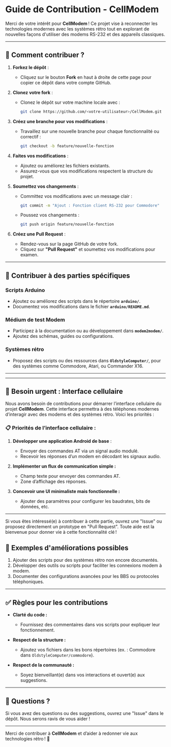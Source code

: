 # Guide de Contribution - CellModem

Merci de votre intérêt pour **CellModem** ! Ce projet vise à reconnecter les technologies modernes avec les systèmes rétro tout en explorant de nouvelles façons d'utiliser des modems RS-232 et des appareils classiques.

---

## 🌟 Comment contribuer ?

1. **Forkez le dépôt** :
   - Cliquez sur le bouton **Fork** en haut à droite de cette page pour copier ce dépôt dans votre compte GitHub.

2. **Clonez votre fork** :
   - Clonez le dépôt sur votre machine locale avec :
     ```bash
     git clone https://github.com/<votre-utilisateur>/CellModem.git
     ```

3. **Créez une branche pour vos modifications** :
   - Travaillez sur une nouvelle branche pour chaque fonctionnalité ou correctif :
     ```bash
     git checkout -b feature/nouvelle-fonction
     ```

4. **Faites vos modifications** :
   - Ajoutez ou améliorez les fichiers existants.
   - Assurez-vous que vos modifications respectent la structure du projet.

5. **Soumettez vos changements** :
   - Committez vos modifications avec un message clair :
     ```bash
     git commit -m "Ajout : Fonction client RS-232 pour Commodore"
     ```
   - Poussez vos changements :
     ```bash
     git push origin feature/nouvelle-fonction
     ```

6. **Créez une Pull Request** :
   - Rendez-vous sur la page GitHub de votre fork.
   - Cliquez sur **"Pull Request"** et soumettez vos modifications pour examen.

---

## 📂 Contribuer à des parties spécifiques

### Scripts Arduino
- Ajoutez ou améliorez des scripts dans le répertoire **`arduino/`**.
- Documentez vos modifications dans le fichier **`arduino/README.md`**.

### Médium de test Modem
- Participez à la documentation ou au développement dans **`modem2modem/`**.
- Ajoutez des schémas, guides ou configurations.

### Systèmes rétro
- Proposez des scripts ou des ressources dans **`OldstyleComputer/`**, pour des systèmes comme Commodore, Atari, ou Commander X16.

---
---

## 🚨 Besoin urgent : Interface cellulaire

Nous avons besoin de contributions pour démarrer l’interface cellulaire du projet **CellModem**. Cette interface permettra à des téléphones modernes d’interagir avec des modems et des systèmes rétro. Voici les priorités :

### 📋 Priorités de l’interface cellulaire :
1. **Développer une application Android de base** :
   - Envoyer des commandes AT via un signal audio modulé.
   - Recevoir les réponses d’un modem en décodant les signaux audio.

2. **Implémenter un flux de communication simple :**
   - Champ texte pour envoyer des commandes AT.
   - Zone d’affichage des réponses.

3. **Concevoir une UI minimaliste mais fonctionnelle :**
   - Ajouter des paramètres pour configurer les baudrates, bits de données, etc.

---

Si vous êtes intéressé(e) à contribuer à cette partie, ouvrez une "Issue" ou proposez directement un prototype en "Pull Request". Toute aide est la bienvenue pour donner vie à cette fonctionnalité clé !

## 🔧 Exemples d'améliorations possibles

1. Ajouter des scripts pour des systèmes rétro non encore documentés.
2. Développer des outils ou scripts pour faciliter les connexions modem à modem.
3. Documenter des configurations avancées pour les BBS ou protocoles téléphoniques.

---

## ✅ Règles pour les contributions

- **Clarté du code :**
  - Fournissez des commentaires dans vos scripts pour expliquer leur fonctionnement.
  
- **Respect de la structure :**
  - Ajoutez vos fichiers dans les bons répertoires (ex. : Commodore dans `OldstyleComputer/commodore`).

- **Respect de la communauté :**
  - Soyez bienveillant(e) dans vos interactions et ouvert(e) aux suggestions.

---

## 📧 Questions ?

Si vous avez des questions ou des suggestions, ouvrez une "Issue" dans le dépôt. Nous serons ravis de vous aider !

---

Merci de contribuer à **CellModem** et d’aider à redonner vie aux technologies rétro ! 🚀
